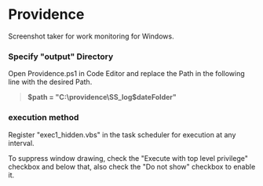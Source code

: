 # Providence
Screenshot taker for work monitoring for Windows.


### Specify "output" Directory

Open Providence.ps1 in Code Editor and replace the Path in the following line with the desired Path.

> **$path = "C:\providence\SS_log\$dateFolder"**


### execution method

Register "exec1_hidden.vbs" in the task scheduler for execution at any interval.

To suppress window drawing, check the "Execute with top level privilege" checkbox and below that, also check the "Do not show" checkbox to enable it.
